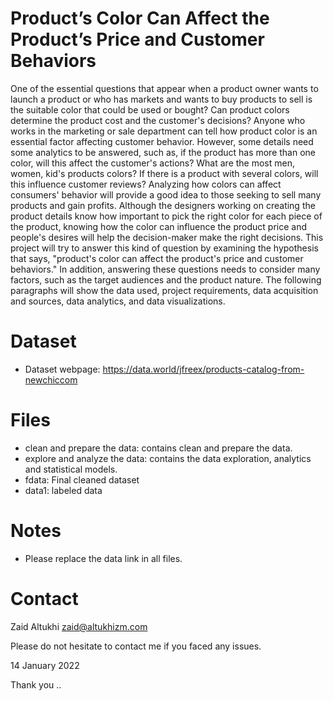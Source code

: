 # Product’s Color Can Affect the Product’s Price and Customer Behaviors
One of the essential questions that appear when a product owner wants to launch a product or who has markets and wants to buy products to sell is the suitable color that could be used or bought? Can product colors determine the product cost and the customer's decisions? Anyone who works in the marketing or sale department can tell how product color is an essential factor affecting customer behavior. However, some details need some analytics to be answered, such as, if the product has more than one color, will this affect the customer's actions? What are the most men, women, kid's products colors? If there is a product with several colors, will this influence customer reviews? Analyzing how colors can affect consumers' behavior will provide a good idea to those seeking to sell many products and gain profits. Although the designers working on creating the product details know how important to pick the right color for each piece of the product, knowing how the color can influence the product price and people's desires will help the decision-maker make the right decisions.
This project will try to answer this kind of question by examining the hypothesis that says, "product's color can affect the product's price and customer behaviors." In addition, answering these questions needs to consider many factors, such as the target audiences and the product nature.
The following paragraphs will show the data used, project requirements, data acquisition and sources, data analytics, and data visualizations.



# Dataset

* Dataset  webpage: https://data.world/jfreex/products-catalog-from-newchiccom


# Files
* clean and prepare the data: contains clean and prepare the data.
* explore and analyze the data: contains the data exploration, analytics and statistical models.
* fdata: Final cleaned dataset
* data1: labeled data



# Notes
* Please replace the data link in all files.



# Contact
Zaid Altukhi
zaid@altukhizm.com

Please do not hesitate to contact me if you faced any issues.

14 January 2022

Thank you .. 
